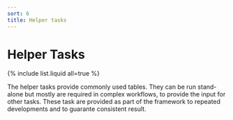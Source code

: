 ```yaml
---
sort: 6
title: Helper tasks
---
```


# Helper Tasks

{% include list.liquid all=true %}

The helper tasks provide commonly used tables. They can be run stand-alone but mostly are required in complex workflows, to provide the input for other tasks.
These task are provided as part of the framework to repeated developments and to guarante consistent result. 
